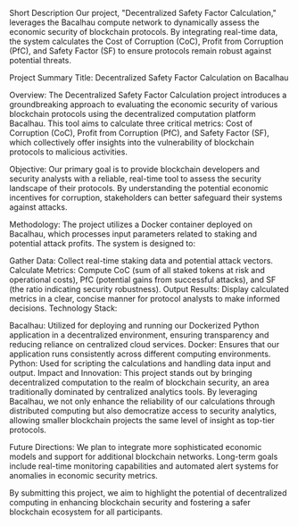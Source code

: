 Short Description
Our project, "Decentralized Safety Factor Calculation," leverages the Bacalhau compute network to dynamically assess the economic security of blockchain protocols. By integrating real-time data, the system calculates the Cost of Corruption (CoC), Profit from Corruption (PfC), and Safety Factor (SF) to ensure protocols remain robust against potential threats.

Project Summary
Title: Decentralized Safety Factor Calculation on Bacalhau

Overview:
The Decentralized Safety Factor Calculation project introduces a groundbreaking approach to evaluating the economic security of various blockchain protocols using the decentralized computation platform Bacalhau. This tool aims to calculate three critical metrics: Cost of Corruption (CoC), Profit from Corruption (PfC), and Safety Factor (SF), which collectively offer insights into the vulnerability of blockchain protocols to malicious activities.

Objective:
Our primary goal is to provide blockchain developers and security analysts with a reliable, real-time tool to assess the security landscape of their protocols. By understanding the potential economic incentives for corruption, stakeholders can better safeguard their systems against attacks.

Methodology:
The project utilizes a Docker container deployed on Bacalhau, which processes input parameters related to staking and potential attack profits. The system is designed to:

Gather Data: Collect real-time staking data and potential attack vectors.
Calculate Metrics: Compute CoC (sum of all staked tokens at risk and operational costs), PfC (potential gains from successful attacks), and SF (the ratio indicating security robustness).
Output Results: Display calculated metrics in a clear, concise manner for protocol analysts to make informed decisions.
Technology Stack:

Bacalhau: Utilized for deploying and running our Dockerized Python application in a decentralized environment, ensuring transparency and reducing reliance on centralized cloud services.
Docker: Ensures that our application runs consistently across different computing environments.
Python: Used for scripting the calculations and handling data input and output.
Impact and Innovation:
This project stands out by bringing decentralized computation to the realm of blockchain security, an area traditionally dominated by centralized analytics tools. By leveraging Bacalhau, we not only enhance the reliability of our calculations through distributed computing but also democratize access to security analytics, allowing smaller blockchain projects the same level of insight as top-tier protocols.

Future Directions:
We plan to integrate more sophisticated economic models and support for additional blockchain networks. Long-term goals include real-time monitoring capabilities and automated alert systems for anomalies in economic security metrics.

By submitting this project, we aim to highlight the potential of decentralized computing in enhancing blockchain security and fostering a safer blockchain ecosystem for all participants.
